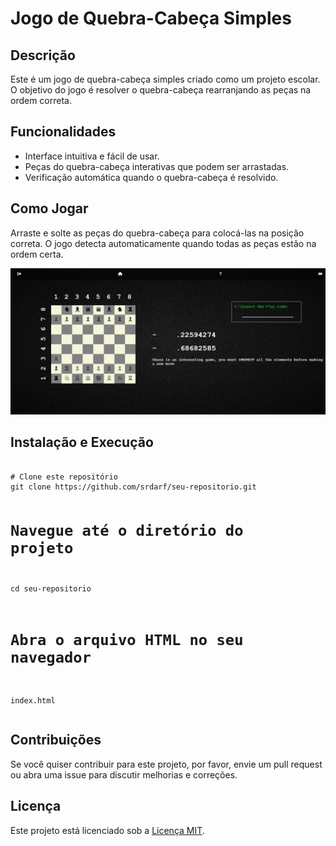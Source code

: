 <!DOCTYPE html>
<html lang="pt-br">
<head>
    <meta charset="UTF-8">
    <meta name="viewport" content="width=device-width, initial-scale=1.0">
    
</head>
<body>
    <h1>Jogo de Quebra-Cabeça Simples</h1>
    <div class="section">
        <h2>Descrição</h2>
        <p>Este é um jogo de quebra-cabeça simples criado como um projeto escolar. O objetivo do jogo é resolver o quebra-cabeça rearranjando as peças na ordem correta.</p>
    </div>
    <div class="section">
        <h2>Funcionalidades</h2>
        <ul>
            <li>Interface intuitiva e fácil de usar.</li>
            <li>Peças do quebra-cabeça interativas que podem ser arrastadas.</li>
            <li>Verificação automática quando o quebra-cabeça é resolvido.</li>
        </ul>
    </div>
    <div class="section">
        <h2>Como Jogar</h2>
        <p>Arraste e solte as peças do quebra-cabeça para colocá-las na posição correta. O jogo detecta automaticamente quando todas as peças estão na ordem certa.</p>
        <img src="screenshot.png" alt="Screenshot do Jogo" class="screenshot">
    </div>
    <div class="section">
        <h2>Instalação e Execução</h2>
        <pre><code>
# Clone este repositório
git clone https://github.com/srdarf/seu-repositorio.git

# Navegue até o diretório do projeto
cd seu-repositorio

# Abra o arquivo HTML no seu navegador
index.html
        </code></pre>
    </div>
    <div class="section">
        <h2>Contribuições</h2>
        <p>Se você quiser contribuir para este projeto, por favor, envie um pull request ou abra uma issue para discutir melhorias e correções.</p>
    </div>
    <div class="section">
        <h2>Licença</h2>
        <p>Este projeto está licenciado sob a <a href="https://opensource.org/licenses/MIT" target="_blank">Licença MIT</a>.</p>
    </div>
</body>
</html>
